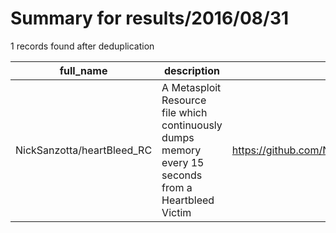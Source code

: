 
# Summary for results/2016/08/31
    
1 records found after deduplication

| full_name | description | html_url | matched_list | matched_count | pushed_at | size | stargazers_count | language | forks_count | vul_ids |
|----------------------------|------------------------------------------------------------------------------------------------------|-----------------------------------------------|----------------------------------|-----------------|---------------------------|--------|--------------------|------------|---------------|-----------|
| NickSanzotta/heartBleed_RC | A Metasploit Resource file which continuously dumps memory every 15 seconds from a Heartbleed Victim | https://github.com/NickSanzotta/heartBleed_RC | ['metasploit module OR payload'] | 1 | 2016-08-31 04:25:03+00:00 | 3 | 4 | nan | 0 | [] |
